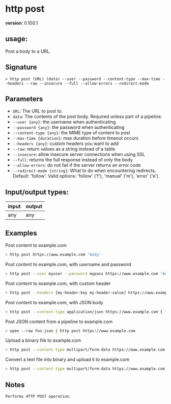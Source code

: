 # http post

**version**: 0.100.1

## **usage**:

Post a body to a URL.

## Signature

`> http post (URL) (data) --user --password --content-type --max-time --headers --raw --insecure --full --allow-errors --redirect-mode`

## Parameters

- `URL`: The URL to post to.
- `data`: The contents of the post body. Required unless part of a pipeline.
- `--user {any}`: the username when authenticating
- `--password {any}`: the password when authenticating
- `--content-type {any}`: the MIME type of content to post
- `--max-time {duration}`: max duration before timeout occurs
- `--headers {any}`: custom headers you want to add
- `--raw`: return values as a string instead of a table
- `--insecure`: allow insecure server connections when using SSL
- `--full`: returns the full response instead of only the body
- `--allow-errors`: do not fail if the server returns an error code
- `--redirect-mode {string}`: What to do when encountering redirects. Default: 'follow'. Valid options: 'follow' ('f'), 'manual' ('m'), 'error' ('e').

## Input/output types:

| input | output |
| ----- | ------ |
| any   | any    |

## Examples

Post content to example.com

```bash
> http post https://www.example.com 'body'
```

Post content to example.com, with username and password

```bash
> http post --user myuser --password mypass https://www.example.com 'body'
```

Post content to example.com, with custom header

```bash
> http post --headers [my-header-key my-header-value] https://www.example.com
```

Post content to example.com, with JSON body

```bash
> http post --content-type application/json https://www.example.com { field: value }
```

Post JSON content from a pipeline to example.com

```bash
> open --raw foo.json | http post https://www.example.com
```

Upload a binary file to example.com

```bash
> http post --content-type multipart/form-data https://www.example.com { file: (open -r file.mp3) }
```

Convert a text file into binary and upload it to example.com

```bash
> http post --content-type multipart/form-data https://www.example.com { file: (open -r file.txt | into binary) }
```

## Notes

```text
Performs HTTP POST operation.
```
